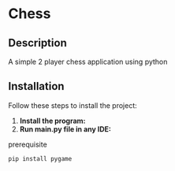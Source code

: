 # Chess

## Description
A simple 2 player chess application using python

## Installation
Follow these steps to install the project:

1. **Install the program:**
2. **Run main.py file in any IDE:**

prerequisite
```sh
pip install pygame
  ```
